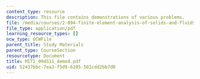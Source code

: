 ```yaml
---
content_type: resource
description: This file contains demonstrations of various problems.
file: /media/courses/2-094-finite-element-analysis-of-solids-and-fluids-ii-spring-2011/52437bbc7ea3f5d96205501cdd2bb7d0_MIT2_094S11_demo4.pdf
file_type: application/pdf
learning_resource_types: []
ocw_type: OCWFile
parent_title: Study Materials
parent_type: CourseSection
resourcetype: Document
title: MIT2_094S11_demo4.pdf
uid: 52437bbc-7ea3-f5d9-6205-501cdd2bb7d0
---
```

